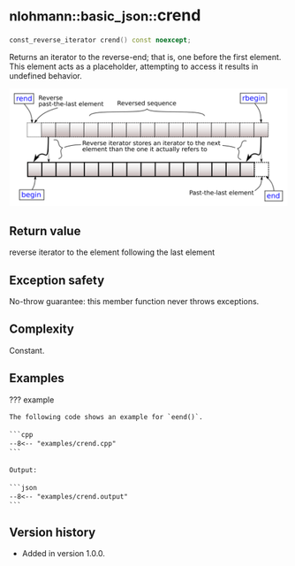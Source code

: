 # <small>nlohmann::basic_json::</small>crend

```cpp
const_reverse_iterator crend() const noexcept;
```

Returns an iterator to the reverse-end; that is, one before the first element. This element acts as a placeholder,
attempting to access it results in undefined behavior.

![Illustration from cppreference.com](../../images/range-rbegin-rend.svg)

## Return value

reverse iterator to the element following the last element

## Exception safety

No-throw guarantee: this member function never throws exceptions.

## Complexity

Constant.

## Examples

??? example

    The following code shows an example for `eend()`.

    ```cpp
    --8<-- "examples/crend.cpp"
    ```

    Output:

    ```json
    --8<-- "examples/crend.output"
    ```

## Version history

- Added in version 1.0.0.
